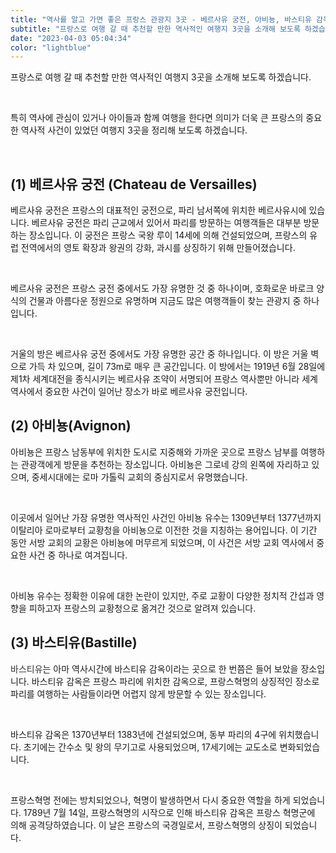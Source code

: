 ```yaml
---
title: "역사를 알고 가면 좋은 프랑스 관광지 3곳 - 베르사유 궁전, 아비뇽, 바스티유 감옥"
subtitle: "프랑스로 여행 갈 때 추천할 만한 역사적인 여행지 3곳을 소개해 보도록 하겠습니다. 역사에 관심이 있거나 아이들과 함께 여행을 한다면 의미가 더욱 큰 프랑스의 중요한 역사적 사건이 있었던 여행지 3곳을 정리한 글입니다."
date: "2023-04-03 05:04:34"
color: "lightblue"
---
```



<p>프랑스로 여행 갈 때 추천할 만한 역사적인 여행지 3곳을 소개해 보도록 하겠습니다.</p>
<br />
<p>특히 역사에 관심이 있거나 아이들과 함께 여행을 한다면 의미가 더욱 큰 프랑스의 중요한 역사적 사건이 있었던 여행지 3곳을 정리해 보도록 하겠습니다.</p>

<br />
<h2>(1) 베르사유 궁전 (Chateau de Versailles)</h2>
<p>베르사유 궁전은 프랑스의 대표적인 궁전으로, 파리 남서쪽에 위치한 베르사유시에 있습니다. 베르사유 궁전은 파리 근교에서 있어서 파리를 방문하는 여행객들은 대부분 방문하는 장소입니다. 이 궁전은 프랑스 국왕 루이 14세에 의해 건설되었으며, 프랑스의 유럽 전역에서의 영토 확장과 왕권의 강화, 과시를 상징하기 위해 만들어졌습니다.</p>
<br />
<p>베르사유 궁전은 프랑스 궁전 중에서도 가장 유명한 것 중 하나이며, 호화로운 바로크 양식의 건물과 아름다운 정원으로 유명하며 지금도 많은 여행객들이 찾는 관광지 중 하나입니다.</p>
<br />
<p>거울의 방은 베르사유 궁전 중에서도 가장 유명한 공간 중 하나입니다. 이 방은 거울 벽으로 가득 차 있으며, 길이 73m로 매우 큰 공간입니다. 이 방에서는 1919년 6월 28일에 제1차 세계대전을 종식시키는 베르사유 조약이 서명되어 프랑스 역사뿐만 아니라 세계 역사에서 중요한 사건이 일어난 장소가 바로 베르사유 궁전입니다.</p>


<h2>(2) 아비뇽(Avignon)</h2>
<p>아비뇽은 프랑스 남동부에 위치한 도시로 지중해와 가까운 곳으로 프랑스 남부를 여행하는 관광객에게 방문을 추천하는 장소입니다. 아비뇽은 그로네 강의 왼쪽에 자리하고 있으며, 중세시대에는 로마 가톨릭 교회의 중심지로서 유명했습니다.</p>
<br />
<p>이곳에서 일어난 가장 유명한 역사적인 사건인 아비뇽 유수는 1309년부터 1377년까지 이탈리아 로마로부터 교황청을 아비뇽으로 이전한 것을 지칭하는 용어입니다. 이 기간 동안 서방 교회의 교황은 아비뇽에 머무르게 되었으며, 이 사건은 서방 교회 역사에서 중요한 사건 중 하나로 여겨집니다.</p>
<br />
<p>아비뇽 유수는 정확한 이유에 대한 논란이 있지만, 주로 교황이 다양한 정치적 간섭과 영향을 피하고자 프랑스의 교황청으로 옮겨간 것으로 알려져 있습니다.</p>


<h2>(3) 바스티유(Bastille)</h2>
<p><span style="color: #333333; ">바스티유</span>는 아마 역사시간에 바스티유 감옥이라는 곳으로 한 번쯤은 들어 보았을 장소입니다. 바스티유 감옥은 프랑스 파리에 위치한 감옥으로, 프랑스혁명의 상징적인 장소로 파리를 여행하는 사람들이라면 어렵지 않게 방문할 수 있는 장소입니다.</p>
<br />
<p>바스티유 감옥은 1370년부터 1383년에 건설되었으며, 동부 파리의 4구에 위치했습니다. 초기에는 간수소 및 왕의 무기고로 사용되었으며, 17세기에는 교도소로 변화되었습니다.</p>
<br />
<p>프랑스혁명 전에는 방치되었으나, 혁명이 발생하면서 다시 중요한 역할을 하게 되었습니다. 1789년 7월 14일, 프랑스혁명의 시작으로 인해 바스티유 감옥은 프랑스 혁명군에 의해 공격당하였습니다. 이 날은 프랑스의 국경일로서, 프랑스혁명의 상징이 되었습니다.</p>
